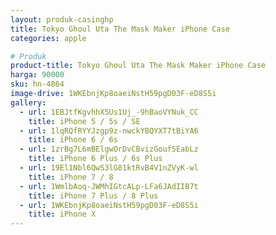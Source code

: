 ```yaml
---
layout: produk-casinghp
title: Tokyo Ghoul Uta The Mask Maker iPhone Case
categories: apple

# Produk
product-title: Tokyo Ghoul Uta The Mask Maker iPhone Case
harga: 90000
sku: hn-4864
image-drive: 1WKEbnjKp8oaeiNstH59pgD03F-eD8S5i
gallery:
  - url: 1EBJtfKgvhhX5Us1Uj_-9hBaoVYNuk_CC
    title: iPhone 5 / 5s / SE
  - url: 1lqRQfRYYJzgp9z-nwckYBQYXT7tBiYA6
    title: iPhone 6 / 6s
  - url: 1zrBg7L6mBElgwOrDvCBvizGouf5EabLz
    title: iPhone 6 Plus / 6s Plus
  - url: 19El1Nbl6QwS3lG81ktRvB4V1nZVyK-wl
    title: iPhone 7 / 8
  - url: 1WmlbAoq-JWMhIGtcALp-LFa6JAdIIB7t
    title: iPhone 7 Plus / 8 Plus
  - url: 1WKEbnjKp8oaeiNstH59pgD03F-eD8S5i
    title: iPhone X
---
```

